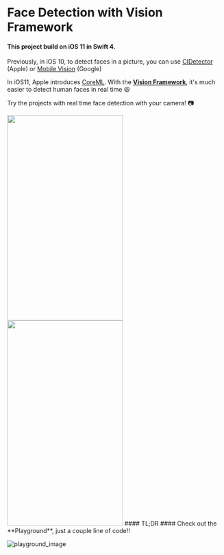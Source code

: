 # Face Detection with Vision Framework
#### This project build on iOS 11 in Swift 4.

Previously, in iOS 10, to detect faces in a picture, you can use [CIDetector](https://developer.apple.com/reference/coreimage/cidetector) (Apple)
or [Mobile Vision](https://developers.google.com/vision/face-detection-concepts) (Google)

In iOS11, Apple introduces [CoreML](https://developer.apple.com/documentation/coreml). With the **[Vision Framework](https://developer.apple.com/documentation/vision)**, it's much easier to detect human faces in real time 😃

Try the projects with real time face detection with your camera! 📷

<img src="https://github.com/Weijay/AppleFaceDetection/blob/master/resources/Landmarks.png" width="270" height="480" />
<img src="https://github.com/Weijay/AppleFaceDetection/blob/master/resources/Retangle.png" width="270" height="480" />
#### TL;DR ####
Check out the **Playground**, just a couple line of code!!

![playground_image](https://github.com/Weijay/AppleFaceDetection/blob/master/resources/Vision.png)

